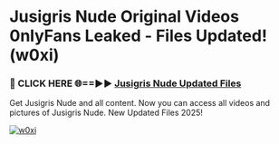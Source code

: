# Jusigris Nude Original Videos 0nlyFans Leaked - Files Updated! (w0xi)

<h3>🔴 CLICK HERE 🌐==►► <a href="https://tinyurl.com/5h6xmrr3" rel="nofollow">Jusigris Nude Updated Files</a></h3>

Get Jusigris Nude and all content. Now you can access all videos and pictures of Jusigris Nude. New Updated Files 2025!

[![w0xi](https://i.imgur.com/KVD873Z.gif)](https://tinyurl.com/5h6xmrr3)

